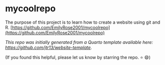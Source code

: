 # mycoolrepo

The purpose of this project is to learn how to create a website using git and R. [https://github.com/EmilyRose2001/mycoolrepo](https://github.com/EmilyRose2001/mycoolrepo)

*This repo was initially generated from a Quarto template available here: https://github.com/jtr13/website-template.*

(If you found this helpful, please let us know by starring the repo. ⭐ 😄)

